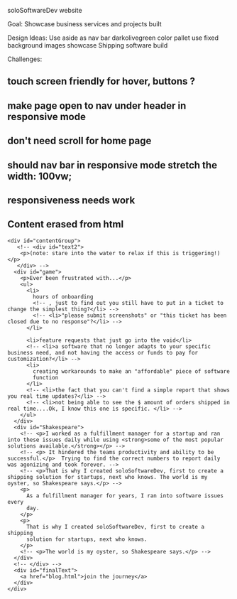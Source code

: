 soloSoftwareDev website

Goal:
Showcase business services and projects built

Design Ideas:
Use aside as nav bar 
darkolivegreen color pallet
use fixed background images
showcase Shipping software build

Challenges: 
## touch screen friendly for hover, buttons ?
## make page open to nav under header in responsive mode
## don't need scroll for home page
## should nav bar in responsive mode stretch the width: 100vw;
## responsiveness needs work


## Content erased from html

<!-- <div id="text">
      <div id="text1">
        <p>Let's play a game called "Ever been frustrated with < you fill in the blank >?" Below are some of mine!</p> 
      </div> 
      <div id="text2">
        <p>(note: stare into the water to relax if this is triggering!)</p>
       </div> -->
    <div id="contentGroup">
       <!-- <div id="text2">
        <p>(note: stare into the water to relax if this is triggering!)</p>
       </div> -->
      <div id="game">
        <p>Ever been frustrated with...</p>
        <ul>
          <li>
            hours of onboarding
            <!-- , just to find out you still have to put in a ticket to change the simplest thing?</li> -->
            <!-- <li>"please submit screenshots" or "this ticket has been closed due to no response"?</li> -->
          </li>

          <li>feature requests that just go into the void</li>
          <!-- <li>a software that no longer adapts to your specific business need, and not having the access or funds to pay for customization?</li> -->
          <li>
            creating workarounds to make an "affordable" piece of software
            function
          </li>
          <!-- <li>the fact that you can't find a simple report that shows you real time updates?</li> -->
          <!-- <li>not being able to see the $ amount of orders shipped in real time....Ok, I know this one is specific. </li> -->
        </ul>
      </div>
      <div id="Shakespeare">
        <!-- <p>I worked as a fulfillment manager for a startup and ran into these issues daily while using <strong>some of the most popular solutions available.</strong></p> -->
        <!-- <p> It hindered the teams productivity and ability to be successful.</p>  Trying to find the correct numbers to report daily was agonizing and took forever. -->
        <!-- <p>That is why I created soloSoftwareDev, first to create a shipping solution for startups, next who knows. The world is my oyster, so Shakespeare says.</p> -->
        <p>
          As a fulfillment manager for years, I ran into software issues every
          day.
        </p>
        <p>
          That is why I created soloSoftwareDev, first to create a shipping
          solution for startups, next who knows.
        </p>
        <!-- <p>The world is my oyster, so Shakespeare says.</p> -->
      </div>
      <!-- </div> -->
      <div id="finalText">
        <a href="blog.html">join the journey</a>
      </div>
    </div>